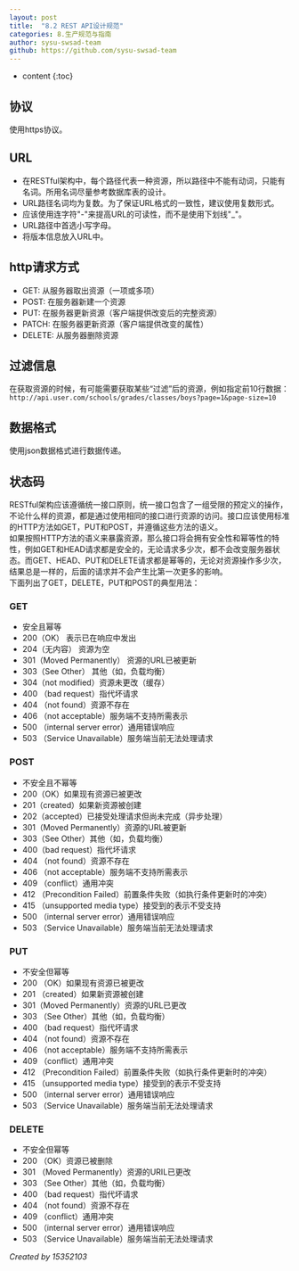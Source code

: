 ```yaml
---
layout: post
title:  "8.2 REST API设计规范"
categories: 8.生产规范与指南
author: sysu-swsad-team
github: https://github.com/sysu-swsad-team
---
```


* content
{:toc}

## 协议
使用https协议。
## URL
- 在RESTful架构中，每个路径代表一种资源，所以路径中不能有动词，只能有名词。所用名词尽量参考数据库表的设计。
- URL路径名词均为复数。为了保证URL格式的一致性，建议使用复数形式。
- 应该使用连字符"-"来提高URL的可读性，而不是使用下划线"_"。
- URL路径中首选小写字母。
- 将版本信息放入URL中。
## http请求方式
- GET: 从服务器取出资源（一项或多项）
- POST: 在服务器新建一个资源
- PUT: 在服务器更新资源（客户端提供改变后的完整资源）
- PATCH: 在服务器更新资源（客户端提供改变的属性）
- DELETE: 从服务器删除资源
## 过滤信息
在获取资源的时候，有可能需要获取某些“过滤”后的资源，例如指定前10行数据：
`http://api.user.com/schools/grades/classes/boys?page=1&page-size=10`
## 数据格式
使用json数据格式进行数据传递。
## 状态码
RESTful架构应该遵循统一接口原则，统一接口包含了一组受限的预定义的操作，不论什么样的资源，都是通过使用相同的接口进行资源的访问。接口应该使用标准的HTTP方法如GET，PUT和POST，并遵循这些方法的语义。  
如果按照HTTP方法的语义来暴露资源，那么接口将会拥有安全性和幂等性的特性，例如GET和HEAD请求都是安全的，无论请求多少次，都不会改变服务器状态。而GET、HEAD、PUT和DELETE请求都是幂等的，无论对资源操作多少次，结果总是一样的，后面的请求并不会产生比第一次更多的影响。  
下面列出了GET，DELETE，PUT和POST的典型用法：
### GET
- 安全且幂等
- 200（OK） 表示已在响应中发出
- 204（无内容） 资源为空
- 301（Moved Permanently） 资源的URL已被更新
- 303（See Other） 其他（如，负载均衡）
- 304（not modified）资源未更改（缓存）
- 400 （bad request）指代坏请求
- 404 （not found）资源不存在
- 406 （not acceptable）服务端不支持所需表示
- 500 （internal server error）通用错误响应
- 503 （Service Unavailable）服务端当前无法处理请求
### POST
- 不安全且不幂等
- 200（OK）如果现有资源已被更改
- 201（created）如果新资源被创建
- 202（accepted）已接受处理请求但尚未完成（异步处理）
- 301（Moved Permanently）资源的URL被更新
- 303（See Other）其他（如，负载均衡）
- 400（bad request）指代坏请求
- 404 （not found）资源不存在
- 406 （not acceptable）服务端不支持所需表示
- 409 （conflict）通用冲突
- 412 （Precondition Failed）前置条件失败（如执行条件更新时的冲突）
- 415 （unsupported media type）接受到的表示不受支持
- 500 （internal server error）通用错误响应
- 503 （Service Unavailable）服务端当前无法处理请求
### PUT
- 不安全但幂等
- 200 （OK）如果现有资源已被更改
- 201 （created）如果新资源被创建
- 301（Moved Permanently）资源的URL已更改
- 303 （See Other）其他（如，负载均衡）
- 400 （bad request）指代坏请求
- 404 （not found）资源不存在
- 406 （not acceptable）服务端不支持所需表示
- 409 （conflict）通用冲突
- 412 （Precondition Failed）前置条件失败（如执行条件更新时的冲突）
- 415 （unsupported media type）接受到的表示不受支持
- 500 （internal server error）通用错误响应
- 503 （Service Unavailable）服务端当前无法处理请求
### DELETE
- 不安全但幂等
- 200 （OK）资源已被删除
- 301 （Moved Permanently）资源的URIL已更改
- 303 （See Other）其他（如，负载均衡）
- 400 （bad request）指代坏请求
- 404 （not found）资源不存在
- 409 （conflict）通用冲突
- 500 （internal server error）通用错误响应
- 503 （Service Unavailable）服务端当前无法处理请求

*Created by 15352103*